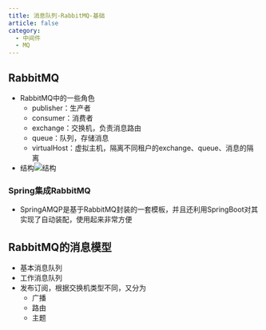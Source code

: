 ```yaml
---
title: 消息队列-RabbitMQ-基础
article: false
category:
  - 中间件
  - MQ
---
```

## RabbitMQ
- RabbitMQ中的一些角色
  - publisher：生产者
  - consumer：消费者
  - exchange：交换机，负责消息路由
  - queue：队列，存储消息
  - virtualHost：虚拟主机，隔离不同租户的exchange、queue、消息的隔离
- 结构![结构](https://blog-image-9943.oss-cn-beijing.aliyuncs.com/202309091804121.png)
### Spring集成RabbitMQ
- SpringAMQP是基于RabbitMQ封装的一套模板，并且还利用SpringBoot对其实现了自动装配，使用起来非常方便
## RabbitMQ的消息模型
- 基本消息队列
- 工作消息队列
- 发布订阅，根据交换机类型不同，又分为
  - 广播
  - 路由
  - 主题